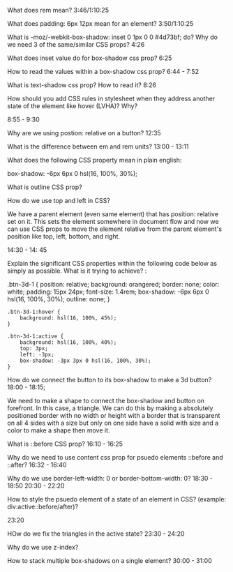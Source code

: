 What does rem mean? 
3:46/1:10:25

What does padding: 6px 12px mean for an element?
3:50/1:10:25

What is -moz/-webkit-box-shadow: inset 0 1px 0 0 #4d73bf; do? Why do we need 3 of the same/similar CSS props?
4:26

What does inset value do for box-shadow css prop?
6:25

How to read the values within a box-shadow css prop?
6:44 - 7:52

What is text-shadow css prop? How to read it?
8:26 

How should you add CSS rules in stylesheet when they address another state of the element like hover (LVHA)? Why?

8:55 - 9:30

Why are we using postion: relative on a button?
12:35 

What is the difference between em and rem units?
13:00 - 13:11

What does the following CSS property mean in plain english: 

box-shadow: -6px 6px 0 hsl(16, 100%, 30%);


What is outline CSS prop?

How do we use top and left in CSS? 

We have a parent element (even same element) that has position: relative set on it. This sets the element somewhere in document flow and now we can use CSS props to move the element relative from the parent element's position like top, left, bottom, and right. 

14:30 - 14: 45


Explain the significant CSS properties within the following code below as simply as possible. What is it trying to achieve? :

.btn-3d-1 {
    position: relative;
    background: orangered;
    border: none;
    color: white;
    padding: 15px 24px;
    font-size: 1.4rem;
    box-shadow: -6px 6px 0 hsl(16, 100%, 30%);
    outline: none;
}

    .btn-3d-1:hover {
        background: hsl(16, 100%, 45%);
    }

    .btn-3d-1:active {
        background: hsl(16, 100%, 40%);
        top: 3px;
        left: -3px;
        box-shadow: -3px 3px 0 hsl(16, 100%, 30%);
    }

How do we connect the button to its box-shadow to make a 3d button?
18:00 - 18:15;

We need to make a shape to connect the box-shadow and button on forefront. In this case, a triangle. We can do this by making a absolutely positioned border with no width or height with a border that is transparent on all 4 sides with a size but only on one side have a solid with size and a color to make a shape then move it. 

What is ::before CSS prop? 
16:10 - 16:25

Why do we need to use content css prop for psuedo elements ::before and ::after?
16:32 - 16:40

Why do we use border-left-width: 0 or border-bottom-width: 0? 
18:30 - 18:50
20:30 - 22:20

How to style the psuedo element of a state of an element in CSS? (example: div:active::before/after)?

23:20

HOw do we fix the triangles in the active state?
23:30 - 24:20

Why do we use z-index? 

How to stack multiple box-shadows on a single element?
30:00 - 31:00